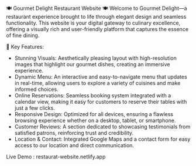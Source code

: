 🍽️ Gourmet Delight Restaurant Website 🍽️
Welcome to Gourmet Delight—a restaurant experience brought to life through elegant design and seamless functionality. This website is your digital gateway to culinary excellence, offering a visually rich and user-friendly platform that captures the essence of fine dining.

🌟 Key Features:
* Stunning Visuals: Aesthetically pleasing layout with high-resolution images that highlight our gourmet dishes, creating an immersive experience.
* Dynamic Menu: An interactive and easy-to-navigate menu that updates in real-time, allowing users to explore a variety of cuisines and make informed choices.
* Online Reservations: Seamless booking system integrated with a calendar view, making it easy for customers to reserve their tables with just a few clicks.
* Responsive Design: Optimized for all devices, ensuring a flawless browsing experience whether on a desktop, tablet, or smartphone.
* Customer Reviews: A section dedicated to showcasing testimonials from satisfied patrons, reinforcing trust and credibility.
* Location & Contact: Integrated Google Maps and a contact form for easy access to our location and direct communication.

Live Demo :  restaurat-website.netlify.app

